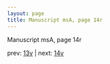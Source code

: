 ```yaml
---
layout: page
title: Manuscript msA, page 14r
---
```


Manuscript msA, page 14r

prev:  [13v](../13v) | next:  [14v](../14v)